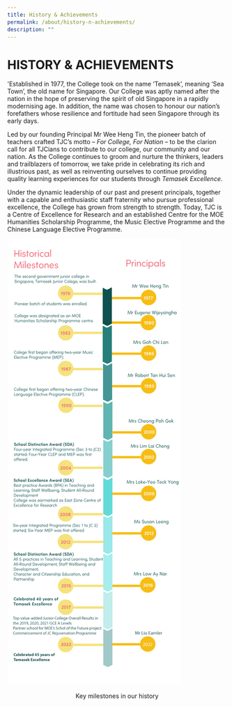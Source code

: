 ```yaml
---
title: History & Achievements
permalink: /about/history-n-achievements/
description: ""
---
```

# HISTORY & ACHIEVEMENTS
'Established in 1977, the College took on the name ‘Temasek’, meaning ‘Sea Town’, the old name for Singapore. Our College was aptly named after the nation in the hope of preserving the spirit of old Singapore in a rapidly modernising age. In addition, the name was chosen to honour our nation’s forefathers whose resilience and fortitude had seen Singapore through its early days.

  

Led by our founding Principal Mr Wee Heng Tin, the pioneer batch of teachers crafted TJC’s motto – _For College, For Nation_ – to be the clarion call for all TJCians to contribute to our college, our community and our nation. As the College continues to groom and nurture the thinkers, leaders and trailblazers of tomorrow, we take pride in celebrating its rich and illustrious past, as well as reinventing ourselves to continue providing quality learning experiences for our students through _Temasek Excellence_.

  

Under the dynamic leadership of our past and present principals, together with a capable and enthusiastic staff fraternity who pursue professional excellence, the College has grown from strength to strength. Today, TJC is a Centre of Excellence for Research and an established Centre for the MOE Humanities Scholarship Programme, the Music Elective Programme and the Chinese Language Elective Programme.

![](/images/About/HISTORY%20&%20ACHIEVEMENTS/Temasek%20JC%20Timeline%202023.jpg)

<center>Key milestones in our history</center>